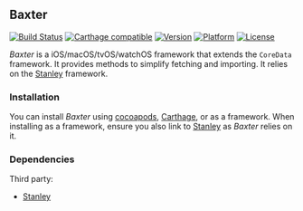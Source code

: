 ## Baxter

[![Build Status](https://travis-ci.org/Kosoku/Baxter.svg?branch=master)](https://travis-ci.org/Kosoku/Baxter)
[![Carthage compatible](https://img.shields.io/badge/Carthage-compatible-4BC51D.svg?style=flat)](https://github.com/Carthage/Carthage)
[![Version](http://img.shields.io/cocoapods/v/Baxter.svg)](http://cocoapods.org/?q=Baxter)
[![Platform](http://img.shields.io/cocoapods/p/Baxter.svg)]()
[![License](http://img.shields.io/cocoapods/l/Baxter.svg)](https://github.com/Kosoku/Baxter/blob/master/license.txt)

*Baxter* is a iOS/macOS/tvOS/watchOS framework that extends the `CoreData` framework. It provides methods to simplify fetching and importing. It relies on the [Stanley](https://github.com/Kosoku/Stanley) framework.

### Installation

You can install *Baxter* using [cocoapods](https://cocoapods.org/), [Carthage](https://github.com/Carthage/Carthage), or as a framework. When installing as a framework, ensure you also link to [Stanley](https://github.com/Kosoku/Stanley) as *Baxter* relies on it.

### Dependencies

Third party:

- [Stanley](https://github.com/Kosoku/Stanley)
